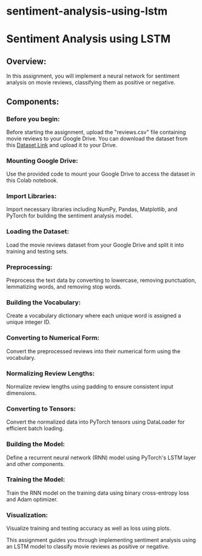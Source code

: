 # sentiment-analysis-using-lstm
# Sentiment Analysis using LSTM

## Overview:
In this assignment, you will implement a neural network for sentiment analysis on movie reviews, classifying them as positive or negative.

## Components:

### Before you begin:
Before starting the assignment, upload the "reviews.csv" file containing movie reviews to your Google Drive. You can download the dataset from this [Dataset Link](https://drive.google.com/file/d/1nqmfdx7dj5qgynVwzD1CMjFFZoBeKrmD/view?usp=sharing) and upload it to your Drive.

### Mounting Google Drive:
Use the provided code to mount your Google Drive to access the dataset in this Colab notebook.

### Import Libraries:
Import necessary libraries including NumPy, Pandas, Matplotlib, and PyTorch for building the sentiment analysis model.

### Loading the Dataset:
Load the movie reviews dataset from your Google Drive and split it into training and testing sets.

### Preprocessing:
Preprocess the text data by converting to lowercase, removing punctuation, lemmatizing words, and removing stop words.

### Building the Vocabulary:
Create a vocabulary dictionary where each unique word is assigned a unique integer ID.

### Converting to Numerical Form:
Convert the preprocessed reviews into their numerical form using the vocabulary.

### Normalizing Review Lengths:
Normalize review lengths using padding to ensure consistent input dimensions.

### Converting to Tensors:
Convert the normalized data into PyTorch tensors using DataLoader for efficient batch loading.

### Building the Model:
Define a recurrent neural network (RNN) model using PyTorch's LSTM layer and other components.

### Training the Model:
Train the RNN model on the training data using binary cross-entropy loss and Adam optimizer.

### Visualization:
Visualize training and testing accuracy as well as loss using plots.

This assignment guides you through implementing sentiment analysis using an LSTM model to classify movie reviews as positive or negative.
